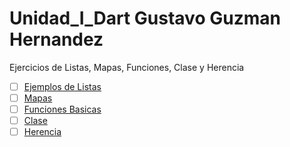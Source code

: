# Unidad_I_Dart Gustavo Guzman Hernandez
Ejercicios de Listas, Mapas, Funciones, Clase y Herencia
- [ ] [Ejemplos de Listas](https://dartpad.dartlang.org/03a90bb5d7017970cc9495c8726ad373)
- [ ] [Mapas](https://dartpad.dartlang.org/5bf46306ae97b104ec545b3adbd6201c) 
- [ ] [Funciones Basicas](https://dartpad.dartlang.org/c7308813352f4660a6df88ebb682a98b)
- [ ] [Clase](https://dartpad.dartlang.org/e2ef7c499ea8b8a5cf2100e61f96a1bd)
- [ ] [Herencia](https://dartpad.dartlang.org/59945feb3f41977cc6dc7175be909cd8)
